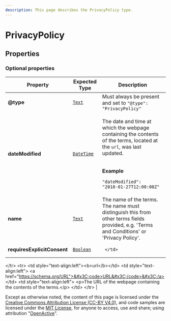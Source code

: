 ```yaml
---
description: This page describes the PrivacyPolicy type.
---
```


# PrivacyPolicy

## **Properties**

### **Optional properties**

| Property                    | Expected Type                             | Description                                                                                                                                                                                                                                                                                                                                                                                               |
| --------------------------- | ----------------------------------------- | --------------------------------------------------------------------------------------------------------------------------------------------------------------------------------------------------------------------------------------------------------------------------------------------------------------------------------------------------------------------------------------------------------- |
| **@type**                   | [`Text`](https://schema.org/Text)         | Must always be present and set to `"@type": "PrivacyPolicy"`                                                                                                                                                                                                                                                                                                                                              |
| **dateModified**            | [`DateTime`](https://schema.org/DateTime) | <p>The date and time at which the webpage containing the contents of the terms, located at the <code>url</code>, was last updated.</p><p><br><strong>Example</strong></p><p><code>"dateModified": "2018-01-27T12:00:00Z"</code></p>                                                                                                                                                                       |
| **name**                    | [`Text`](https://schema.org/Text)         | The name of the terms. The name must distinguish this from other terms fields provided, e.g. 'Terms and Conditions' or 'Privacy Policy'.                                                                                                                                                                                                                                                                  |
| **requiresExplicitConsent** | [`Boolean`](https://schema.org/Boolean)   | <pre><code>  &#x3C;/td>
&#x3C;/tr>
&#x3C;tr>
  &#x3C;td style="text-align:left">&#x3C;b>url&#x3C;/b>&#x3C;/td>
  &#x3C;td style="text-align:left">
    &#x3C;a href="https://schema.org/URL">&#x3C;code>URL&#x3C;/code>&#x3C;/a>
  &#x3C;/td>
  &#x3C;td style="text-align:left">
    &#x3C;p>The URL of the webpage containing the contents of the terms.&#x3C;/p>
  &#x3C;/td>
&#x3C;/tr>
</code></pre> |

Except as otherwise noted, the content of this page is licensed under the [Creative Commons Attribution License (CC-BY V4.0)](https://creativecommons.org/licenses/by/4.0/), and code samples are licensed under the [MIT License](https://opensource.org/licenses/MIT), for anyone to access, use and share; using attribution "[OpenActive](https://www.openactive.io/)".
